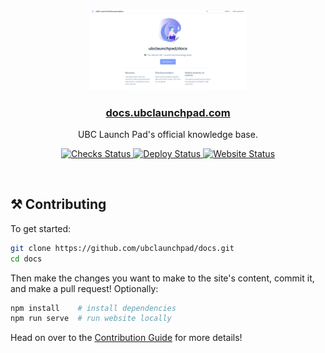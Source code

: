 <p align="center">
  <a href="https://docs.ubclaunchpad.com">
    <img src="./assets/homepage.png" width="50%" alt="homepage"/>
  </a>
</p>

<h3 align="center">
  <a href="https://docs.ubclaunchpad.com">docs.ubclaunchpad.com</a>
</h3>

<p align="center">
  UBC Launch Pad's official knowledge base.
</p>

<p align="center">
  <a href="https://github.com/ubclaunchpad/docs/actions?workflow=Checks">
    <img src="https://github.com/ubclaunchpad/docs/workflows/Checks/badge.svg"
      alt="Checks Status" />
  </a>
  <a href="https://github.com/ubclaunchpad/docs/actions?workflow=Deploys">
    <img src="https://github.com/ubclaunchpad/docs/workflows/Deploy/badge.svg"
      alt="Deploy Status" />
  </a>
  <a href="https://docs.ubclaunchpad.com">
    <img src="https://img.shields.io/website/https/docs.ubclaunchpad.com.svg"
      alt="Website Status"/>
  </a>
</p>

<br />

<!-- markdownlint-disable -->

## ⚒️ Contributing

To get started:

```sh
git clone https://github.com/ubclaunchpad/docs.git
cd docs
```

Then make the changes you want to make to the site's content, commit it, and make a pull request! Optionally:

```sh
npm install    # install dependencies
npm run serve  # run website locally
```

Head on over to the [Contribution Guide](./CONTRIBUTING.md) for more details!
